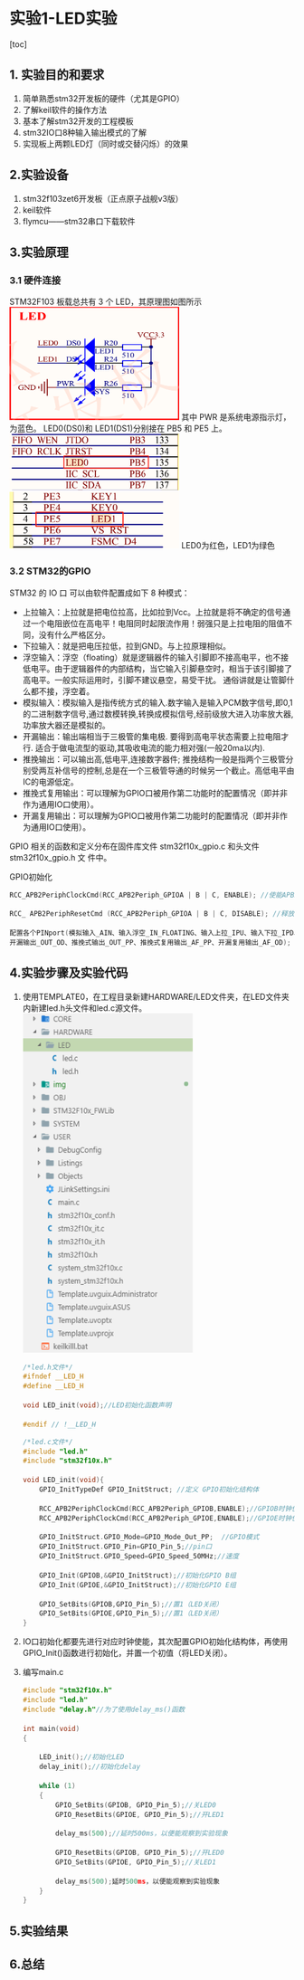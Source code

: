 # 实验1-LED实验
[toc]
## 1. 实验目的和要求
1. 简单熟悉stm32开发板的硬件（尤其是GPIO）
1. 了解keil软件的操作方法
1. 基本了解stm32开发的工程模板
1. stm32IO口8种输入输出模式的了解
1. 实现板上两颗LED灯（同时或交替闪烁）的效果
## 2.实验设备
1. stm32f103zet6开发板（正点原子战舰v3版）
1. keil软件
1. flymcu——stm32串口下载软件
## 3.实验原理
### 3.1 硬件连接
STM32F103 板载总共有 3 个 LED，其原理图如图所示
<img src="/img/LEDpcb.png" width = "300" height = "200" alt="LED电路原理">
其中 PWR 是系统电源指示灯，为蓝色。
LED0(DS0)和 LED1(DS1)分别接在 PB5 和 PE5 上。
<img src="/img/LED0PB5.png" width = "300" height = "100" alt="LED0在PB5上">
<img src="/img/LED1PE5.png" width = "300" height = "100" alt="LED1在PE5上">
LED0为红色，LED1为绿色
### 3.2 STM32的GPIO
STM32 的 IO 口 可以由软件配置成如下 8 种模式：
* 上拉输入：上拉就是把电位拉高，比如拉到Vcc。上拉就是将不确定的信号通过一个电阻嵌位在高电平！电阻同时起限流作用！弱强只是上拉电阻的阻值不同，没有什么严格区分。
* 下拉输入：就是把电压拉低，拉到GND。与上拉原理相似。
* 浮空输入：浮空（floating）就是逻辑器件的输入引脚即不接高电平，也不接低电平。由于逻辑器件的内部结构，当它输入引脚悬空时，相当于该引脚接了高电平。一般实际运用时，引脚不建议悬空，易受干扰。 通俗讲就是让管脚什么都不接，浮空着。
* 模拟输入：模拟输入是指传统方式的输入.数字输入是输入PCM数字信号,即0,1的二进制数字信号,通过数模转换,转换成模拟信号,经前级放大进入功率放大器,功率放大器还是模拟的。
* 开漏输出：输出端相当于三极管的集电极. 要得到高电平状态需要上拉电阻才行. 适合于做电流型的驱动,其吸收电流的能力相对强(一般20ma以内).
* 推挽输出：可以输出高,低电平,连接数字器件; 推挽结构一般是指两个三极管分别受两互补信号的控制,总是在一个三极管导通的时候另一个截止。高低电平由IC的电源低定。
* 推挽式复用输出：可以理解为GPIO口被用作第二功能时的配置情况（即并非作为通用IO口使用）。
* 开漏复用输出：可以理解为GPIO口被用作第二功能时的配置情况（即并非作为通用IO口使用）。


GPIO 相关的函数和定义分布在固件库文件 stm32f10x_gpio.c 和头文件 stm32f10x_gpio.h 文 件中。

GPIO初始化
``` c
RCC_APB2PeriphClockCmd(RCC_APB2Periph_GPIOA | B | C, ENABLE); //使能APB2总线外设时钟

RCC_ APB2PeriphResetCmd (RCC_APB2Periph_GPIOA | B | C, DISABLE); //释放GPIO复位

配置各个PINport(模拟输入_AIN、输入浮空_IN_FLOATING、输入上拉_IPU、输入下拉_IPD、
开漏输出_OUT_OD、推挽式输出_OUT_PP、推挽式复用输出_AF_PP、开漏复用输出_AF_OD); //GPIO初始化完毕
```

## 4.实验步骤及实验代码
1. 使用TEMPLATE0，在工程目录新建HARDWARE/LED文件夹，在LED文件夹内新建led.h头文件和led.c源文件。
    <img src="/img/contents.png" width = "300" height = "600" alt="工程目录">
    ``` c
    /*led.h文件*/
    #ifndef __LED_H
    #define __LED_H

    void LED_init(void);//LED初始化函数声明

    #endif // !__LED_H

    ```


    ``` c
    /*led.c文件*/
    #include "led.h"
    #include "stm32f10x.h"

    void LED_init(void){
        GPIO_InitTypeDef GPIO_InitStruct; //定义 GPIO初始化结构体
    
        RCC_APB2PeriphClockCmd(RCC_APB2Periph_GPIOB,ENABLE);//GPIOB时钟使能
        RCC_APB2PeriphClockCmd(RCC_APB2Periph_GPIOE,ENABLE);//GPIOE时钟使能

        GPIO_InitStruct.GPIO_Mode=GPIO_Mode_Out_PP;  //GPIO模式
        GPIO_InitStruct.GPIO_Pin=GPIO_Pin_5;//pin口
        GPIO_InitStruct.GPIO_Speed=GPIO_Speed_50MHz;//速度

        GPIO_Init(GPIOB,&GPIO_InitStruct);//初始化GPIO B组
        GPIO_Init(GPIOE,&GPIO_InitStruct);//初始化GPIO E组

        GPIO_SetBits(GPIOB,GPIO_Pin_5);//置1（LED关闭）
        GPIO_SetBits(GPIOE,GPIO_Pin_5);//置1（LED关闭）
    }
    ```
1. IO口初始化都要先进行对应时钟使能，其次配置GPIO初始化结构体，再使用GPIO_Init()函数进行初始化，并置一个初值（将LED关闭）。
1. 编写main.c
    ``` c
    #include "stm32f10x.h"
    #include "led.h"
    #include "delay.h"//为了使用delay_ms()函数

    int main(void)
    {

        LED_init();//初始化LED
        delay_init();//初始化delay

        while (1)
        {
            GPIO_SetBits(GPIOB, GPIO_Pin_5);//关LED0
            GPIO_ResetBits(GPIOE, GPIO_Pin_5);//开LED1

            delay_ms(500);//延时500ms，以便能观察到实验现象

            GPIO_ResetBits(GPIOB, GPIO_Pin_5);//开LED0
            GPIO_SetBits(GPIOE, GPIO_Pin_5);//关LED1

            delay_ms(500);延时500ms，以便能观察到实验现象
        }
    }

    ```

## 5.实验结果



## 6.总结





